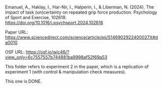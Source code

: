 Emanuel, A., Haklay, I., Har-Nir, I., Halperin, I., & Liberman, N. (2024). The impact of task (un)certainty on repeated grip force production. Psychology of Sport and Exercise, 102618. https://doi.org/10.1016/j.psychsport.2024.102618

Paper URL: https://www.sciencedirect.com/science/article/pii/S146902922400027X#da0010

OSF URL: https://osf.io/wjc46/?view_only=6c7557557b744881ba9998af52f69a53

This folder refers to experiment 2 in the paper, which is a replication of experiment 1 (with control & manipulation check measures).

This one is DONE.